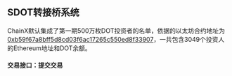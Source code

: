 ## SDOT转接桥系统

ChainX默认集成了第一期500万枚DOT投资者的名单，依据的以太坊合约地址为[0xb59f67a8bff5d8cd03f6ac17265c550ed8f33907](https://etherscan.io/token/0xb59f67a8bff5d8cd03f6ac17265c550ed8f33907)，一共包含3049个投资人的Ethereum地址和DOT余额。

#### 交易接口：提交交易